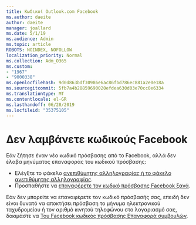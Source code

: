 ```yaml
---
title: Κωδικοί Outlook.com Facebook
ms.author: daeite
author: daeite
manager: joallard
ms.date: 5/1/19
ms.audience: Admin
ms.topic: article
ROBOTS: NOINDEX, NOFOLLOW
localization_priority: Normal
ms.collection: Adm_O365
ms.custom:
- "1967"
- "9000338"
ms.openlocfilehash: 9d0d863bdf30986e6ac86fbd786ec881a2e0e18a
ms.sourcegitcommit: 5fb7a4b28859690020efdea630d03e70cc0e6334
ms.translationtype: MT
ms.contentlocale: el-GR
ms.lasthandoff: 06/28/2019
ms.locfileid: "35375105"
---
```

# <a name="not-receiving-facebook-codes"></a>Δεν λαμβάνετε κωδικούς Facebook

Εάν ζήτησε έναν νέο κωδικό πρόσβασης από το Facebook, αλλά δεν έλαβα μηνύματος επαναφοράς του κωδικού πρόσβασης:

- Ελέγξτε το φάκελο [ανεπιθύμητης αλληλογραφίας ή το φάκελο ανεπιθύμητης αλληλογραφίας](https://outlook.live.com/mail/junkemail).
- Προσπαθήστε να [επαναφέρετε τον κωδικό πρόσβασης Facebook ξανά](https://www.facebook.com/help/213395615347144?helpref=faq_content).

Εάν δεν μπορείτε να επαναφέρετε τον κωδικό πρόσβασής σας, επειδή δεν είναι δυνατό να αποκτήσει πρόσβαση το μήνυμα ηλεκτρονικού ταχυδρομείου ή τον αριθμό κινητού τηλεφώνου στο λογαριασμό σας, δοκιμάστε να [Του Facebook κωδικός πρόσβασης Επαναφορά συμβουλών](https://www.facebook.com/help/218815984812734).